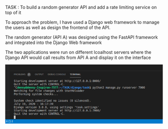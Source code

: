 TASK : To build a random generator API and add a rate limiting service on top of it


To approach the problem, I have used a Django web framework to manage the users as well as design the frontend of the API.

The random generator (API A) was designed using the FastAPI framework and integrated into the Django Web framework


The two applications were run on different lcoalhost servers where the Django API would call results from API A and display it on the interface

![Django API is run on the http://localhost:7000](pic/1.png)




